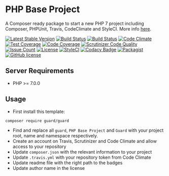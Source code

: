 # PHP Base Project
A Composer ready package to start a new PHP 7 project including Composer, PHPUnit, Travis, CodeClimate and StyleCI. More info [here](keepcoding.ehsanabbasi.com/php/composer-ready-starter-kit/).

[![Latest Stable Version](https://poser.pugx.org/guard/guard/v/stable)](https://packagist.org/packages/guard/guard)
[![Build Status](https://travis-ci.org/iranianpep/guard.svg?branch=master)](https://travis-ci.org/iranianpep/guard)
[![Build Status](https://scrutinizer-ci.com/g/iranianpep/guard/badges/build.png?b=master)](https://scrutinizer-ci.com/g/iranianpep/guard/build-status/master)
[![Code Climate](https://codeclimate.com/github/iranianpep/guard/badges/gpa.svg)](https://codeclimate.com/github/iranianpep/guard)
[![Test Coverage](https://codeclimate.com/github/iranianpep/guard/badges/coverage.svg)](https://codeclimate.com/github/iranianpep/guard/coverage)
[![Code Coverage](https://scrutinizer-ci.com/g/iranianpep/guard/badges/coverage.png?b=master)](https://scrutinizer-ci.com/g/iranianpep/guard/?branch=master)
[![Scrutinizer Code Quality](https://scrutinizer-ci.com/g/iranianpep/guard/badges/quality-score.png?b=master)](https://scrutinizer-ci.com/g/iranianpep/guard/?branch=master)
[![Issue Count](https://codeclimate.com/github/iranianpep/guard/badges/issue_count.svg)](https://codeclimate.com/github/iranianpep/guard)
[![License](https://poser.pugx.org/guard/guard/license)](https://packagist.org/packages/guard/guard)
[![StyleCI](https://styleci.io/repos/88731011/shield?branch=master)](https://styleci.io/repos/88731011)
[![Codacy Badge](https://api.codacy.com/project/badge/Grade/f6798ce3c00e4de083d89f289b6c9285)](https://www.codacy.com/app/iranianpep/guard?utm_source=github.com&amp;utm_medium=referral&amp;utm_content=iranianpep/guard&amp;utm_campaign=Badge_Grade)
[![Packagist](https://img.shields.io/packagist/dt/guard/guard.svg)](https://packagist.org/packages/guard/guard)
[![GitHub license](https://img.shields.io/badge/license-MIT-blue.svg)](https://raw.githubusercontent.com/iranianpep/guard/master/LICENSE)

## Server Requirements
- PHP >= 7.0.0

## Usage
-  First install this template:
```
composer require guard/guard
```
- Find and replace all `guard`, `PHP Base Project` and `Guard` with your project root, name and namespace respectively.
- Create an account on Travis, Scrutinizer and Code Climate and allow access to your repository
- Update `composer.json` with the relevant information to your project
- Update `.travis.yml` with your repository token from Code Climate
- Update readme file with the right path to the badges
- Update author name in the license
